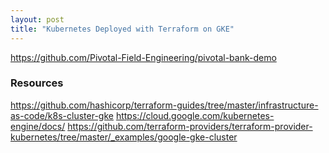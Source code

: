 ```yaml
---
layout: post
title: "Kubernetes Deployed with Terraform on GKE"
---
```



https://github.com/Pivotal-Field-Engineering/pivotal-bank-demo


### Resources

https://github.com/hashicorp/terraform-guides/tree/master/infrastructure-as-code/k8s-cluster-gke
https://cloud.google.com/kubernetes-engine/docs/
https://github.com/terraform-providers/terraform-provider-kubernetes/tree/master/_examples/google-gke-cluster

